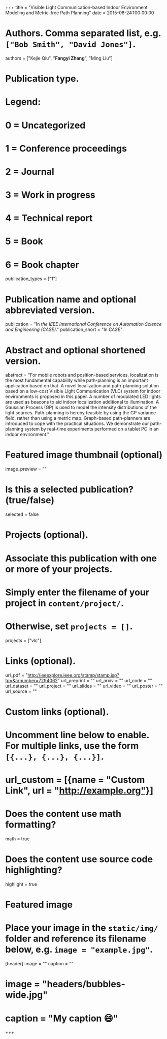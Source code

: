 +++
title = "Visible Light Communication-based Indoor Environment Modeling and Metric-free Path Planning"
date = 2015-08-24T00:00:00

# Authors. Comma separated list, e.g. `["Bob Smith", "David Jones"]`.
authors = ["Kejie Qiu", "**Fangyi Zhang**", "Ming Liu"]

# Publication type.
# Legend:
# 0 = Uncategorized
# 1 = Conference proceedings
# 2 = Journal
# 3 = Work in progress
# 4 = Technical report
# 5 = Book
# 6 = Book chapter
publication_types = ["1"]

# Publication name and optional abbreviated version.
publication = "In *the IEEE International Conference on Automation Science and Engineering (CASE)*."
publication_short = "In *CASE*"

# Abstract and optional shortened version.
abstract = "For mobile robots and position-based services, localization is the most fundamental capability while path-planning is an important application based on that. A novel localization and path-planning solution based on a low-cost Visible Light Communication (VLC) system for indoor environments is proposed in this paper. A number of modulated LED lights are used as beacons to aid indoor localization additional to illumination. A Gaussian Process (GP) is used to model the intensity distributions of the light sources. Path-planning is hereby feasible by using the GP variance field, rather than using a metric map. Graph-based path-planners are introduced to cope with the practical situations. We demonstrate our path-planning system by real-time experiments performed on a tablet PC in an indoor environment."

# Featured image thumbnail (optional)
image_preview = ""

# Is this a selected publication? (true/false)
selected = false

# Projects (optional).
#   Associate this publication with one or more of your projects.
#   Simply enter the filename of your project in `content/project/`.
#   Otherwise, set `projects = []`.
projects = ["vlc"]

# Links (optional).
url_pdf = "http://ieeexplore.ieee.org/stamp/stamp.jsp?tp=&arnumber=7294062"
url_preprint = ""
url_arxiv = ""
url_code = ""
url_dataset = ""
url_project = ""
url_slides = ""
url_video = ""
url_poster = ""
url_source = ""

# Custom links (optional).
#   Uncomment line below to enable. For multiple links, use the form `[{...}, {...}, {...}]`.
# url_custom = [{name = "Custom Link", url = "http://example.org"}]

# Does the content use math formatting?
math = true

# Does the content use source code highlighting?
highlight = true

# Featured image
# Place your image in the `static/img/` folder and reference its filename below, e.g. `image = "example.jpg"`.
[header]
image = ""
caption = ""

# image = "headers/bubbles-wide.jpg"
# caption = "My caption :smile:"

+++

<!-- {{< youtube bVIw1DeuuYg >}} -->

<!-- More detail can easily be written here using *Markdown* and $\rm \LaTeX$ math code. -->
